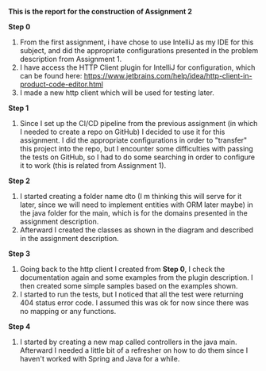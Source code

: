 **This is the report for the construction of Assignment 2**

**Step 0**
1. From the first assignment, i have chose to use IntelliJ as my IDE for this subject, and did the appropriate configurations presented in the problem description from Assignment 1.
2. I have access the HTTP Client plugin for IntelliJ for configuration, which can be found here: https://www.jetbrains.com/help/idea/http-client-in-product-code-editor.html
3. I made a new http client which will be used for testing later.

**Step 1**
1. Since I set up the CI/CD pipeline from the previous assignment (in which I needed to create a repo on GitHub) I decided to use it for this assignment. I did the appropriate configurations in order to "transfer" this project into the repo, but I encounter some difficulties with passing the tests on GitHub, so I had to do some searching in order to configure it to work (this is related from Assignment 1).

**Step 2**
1. I started creating a folder name dto (I m thinking this will serve for it later, since we will need to implement entities with ORM later maybe) in the java folder for the main, which is for the domains presented in the assignment description. 
2. Afterward I created the classes as shown in the diagram and described in the assignment description.

**Step 3**
1. Going back to the http client I created from **Step 0**, I check the documentation again and some examples from the plugin description. I then created some simple samples based on the examples shown.
2. I started to run the tests, but I noticed that all the test were returning 404 status error code. I assumed this was ok for now since there was no mapping or any functions.

**Step 4**
1. I started by creating a new map called controllers in the java main. Afterward I needed a little bit of a refresher on how to do them since I haven't worked with Spring and Java for a while.
